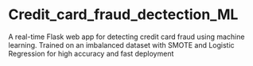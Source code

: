 # Credit_card_fraud_dectection_ML
A real-time Flask web app for detecting credit card fraud using machine learning. Trained on an imbalanced dataset with SMOTE and Logistic Regression for high accuracy and fast deployment

